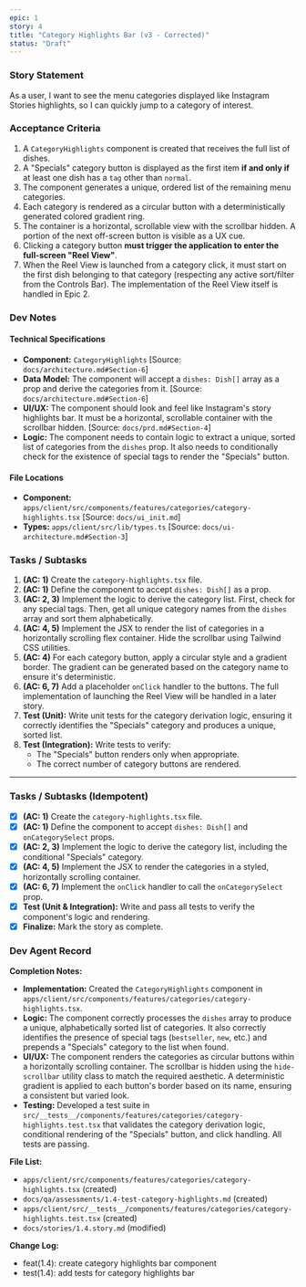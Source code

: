 ```yaml
---
epic: 1
story: 4
title: "Category Highlights Bar (v3 - Corrected)"
status: "Draft"
---
```


### Story Statement

As a user, I want to see the menu categories displayed like Instagram Stories highlights, so I can quickly jump to a category of interest.

### Acceptance Criteria

1.  A `CategoryHighlights` component is created that receives the full list of dishes.
2.  A "Specials" category button is displayed as the first item **if and only if** at least one dish has a `tag` other than `normal`.
3.  The component generates a unique, ordered list of the remaining menu categories.
4.  Each category is rendered as a circular button with a deterministically generated colored gradient ring.
5.  The container is a horizontal, scrollable view with the scrollbar hidden. A portion of the next off-screen button is visible as a UX cue.
6.  Clicking a category button **must trigger the application to enter the full-screen "Reel View"**.
7.  When the Reel View is launched from a category click, it must start on the first dish belonging to that category (respecting any active sort/filter from the Controls Bar). The implementation of the Reel View itself is handled in Epic 2.

### Dev Notes

#### Technical Specifications

*   **Component:** `CategoryHighlights` [Source: `docs/architecture.md#Section-6`]
*   **Data Model:** The component will accept a `dishes: Dish[]` array as a prop and derive the categories from it. [Source: `docs/architecture.md#Section-6`]
*   **UI/UX:** The component should look and feel like Instagram's story highlights bar. It must be a horizontal, scrollable container with the scrollbar hidden. [Source: `docs/prd.md#Section-4`]
*   **Logic:** The component needs to contain logic to extract a unique, sorted list of categories from the `dishes` prop. It also needs to conditionally check for the existence of special tags to render the "Specials" button.

#### File Locations

*   **Component:** `apps/client/src/components/features/categories/category-highlights.tsx` [Source: `docs/ui_init.md`]
*   **Types:** `apps/client/src/lib/types.ts` [Source: `docs/ui-architecture.md#Section-3`]

### Tasks / Subtasks

1.  **(AC: 1)** Create the `category-highlights.tsx` file.
2.  **(AC: 1)** Define the component to accept `dishes: Dish[]` as a prop.
3.  **(AC: 2, 3)** Implement the logic to derive the category list. First, check for any special tags. Then, get all unique category names from the `dishes` array and sort them alphabetically.
4.  **(AC: 4, 5)** Implement the JSX to render the list of categories in a horizontally scrolling flex container. Hide the scrollbar using Tailwind CSS utilities.
5.  **(AC: 4)** For each category button, apply a circular style and a gradient border. The gradient can be generated based on the category name to ensure it's deterministic.
6.  **(AC: 6, 7)** Add a placeholder `onClick` handler to the buttons. The full implementation of launching the Reel View will be handled in a later story.
7.  **Test (Unit):** Write unit tests for the category derivation logic, ensuring it correctly identifies the "Specials" category and produces a unique, sorted list.
8.  **Test (Integration):** Write tests to verify:
    *   The "Specials" button renders only when appropriate.
    *   The correct number of category buttons are rendered.

---

### Tasks / Subtasks (Idempotent)

- [x] **(AC: 1)** Create the `category-highlights.tsx` file.
- [x] **(AC: 1)** Define the component to accept `dishes: Dish[]` and `onCategorySelect` props.
- [x] **(AC: 2, 3)** Implement the logic to derive the category list, including the conditional "Specials" category.
- [x] **(AC: 4, 5)** Implement the JSX to render the categories in a styled, horizontally scrolling container.
- [x] **(AC: 6, 7)** Implement the `onClick` handler to call the `onCategorySelect` prop.
- [x] **Test (Unit & Integration):** Write and pass all tests to verify the component's logic and rendering.
- [x] **Finalize:** Mark the story as complete.

### Dev Agent Record

**Completion Notes:**

*   **Implementation:** Created the `CategoryHighlights` component in `apps/client/src/components/features/categories/category-highlights.tsx`.
*   **Logic:** The component correctly processes the `dishes` array to produce a unique, alphabetically sorted list of categories. It also correctly identifies the presence of special tags (`bestseller`, `new`, etc.) and prepends a "Specials" category to the list when found.
*   **UI/UX:** The component renders the categories as circular buttons within a horizontally scrolling container. The scrollbar is hidden using the `hide-scrollbar` utility class to match the required aesthetic. A deterministic gradient is applied to each button's border based on its name, ensuring a consistent but varied look.
*   **Testing:** Developed a test suite in `src/__tests__/components/features/categories/category-highlights.test.tsx` that validates the category derivation logic, conditional rendering of the "Specials" button, and click handling. All tests are passing.

**File List:**

*   `apps/client/src/components/features/categories/category-highlights.tsx` (created)
*   `docs/qa/assessments/1.4-test-category-highlights.md` (created)
*   `apps/client/src/__tests__/components/features/categories/category-highlights.test.tsx` (created)
*   `docs/stories/1.4.story.md` (modified)

**Change Log:**

*   feat(1.4): create category highlights bar component
*   test(1.4): add tests for category highlights bar
